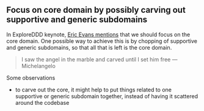 ## Focus on core domain by possibly carving out supportive and generic subdomains

In ExploreDDD keynote, [Eric Evans mentions](https://www.youtube.com/watch?v=R2IAgnpkBck) 
that we should focus on the core domain.
One possible way to achieve this is by chopping of supportive and generic subdomains, 
so that all that is left is the core domain. 

> I saw the angel in the marble and carved until I set him free — Michelangelo 


Some observations
- to carve out the core, it might help to put things related to one supportive or generic subdomain together, instead of having it scattered around the codebase 

